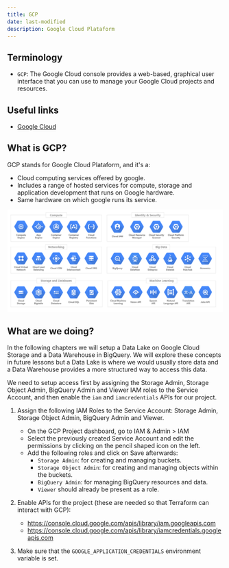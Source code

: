 ```yaml
---
title: GCP 
date: last-modified
description: Google Cloud Plataform
---
```


## Terminology

- `GCP`: The Google Cloud console provides a web-based, graphical user interface that you can use to manage your Google Cloud projects and resources.

## Useful links

- [Google Cloud](https://cloud.google.com/)

## What is GCP?

GCP stands for Google Cloud Plataform, and it's a:

- Cloud computing services offered by google.
- Includes a range of hosted services for compute, storage and application development that runs on Google hardware.
- Same hardware on which google runs its service.

![screenshot](../week-01/imgs/gcp-services.png)

## What are we doing?

In the following chapters we will setup a Data Lake on Google Cloud Storage and a Data Warehouse in BigQuery. We will explore these concepts in future lessons but a Data Lake is where we would usually store data and a Data Warehouse provides a more structured way to access this data.

We need to setup access first by assigning the Storage Admin, Storage Object Admin, BigQuery Admin and Viewer IAM roles to the Service Account, and then enable the `iam` and `iamcredentials` APIs for our project.

1. Assign the following IAM Roles to the Service Account: Storage Admin, Storage Object Admin, BigQuery Admin and Viewer.
    - On the GCP Project dashboard, go to IAM & Admin > IAM
    - Select the previously created Service Account and edit the permissions by clicking on the pencil shaped icon on the left.
    - Add the following roles and click on Save afterwards:
        - `Storage Admin`: for creating and managing buckets.
        - `Storage Object Admin`: for creating and managing objects within the buckets.
        - `BigQuery Admin`: for managing BigQuery resources and data.
        - `Viewer` should already be present as a role.

2. Enable APIs for the project (these are needed so that Terraform can interact with GCP):
    - https://console.cloud.google.com/apis/library/iam.googleapis.com
    - https://console.cloud.google.com/apis/library/iamcredentials.googleapis.com

3. Make sure that the `GOOGLE_APPLICATION_CREDENTIALS` environment variable is set.